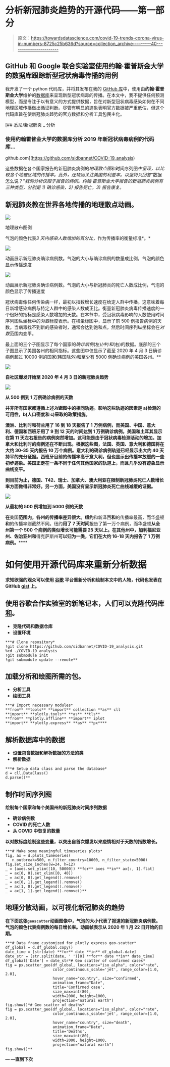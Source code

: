 # 分析新冠肺炎趋势的开源代码——第一部分

> 原文：<https://towardsdatascience.com/covid-19-trends-corona-virus-in-numbers-8725c25b636d?source=collection_archive---------40----------------------->

## GitHub 和 Google 联合实验室使用约翰·霍普斯金大学的数据库跟踪新型冠状病毒传播的用例

我开发了一个 python 代码库，并将其发布在我的 [GitHub 库](https://github.com/sidbannet/COVID-19_analysis)中，使用由**约翰·霍普斯金大学**维护的[数据库](https://github.com/CSSEGISandData/COVID-19)来呈现新型冠状病毒的传播。在本文中，我不提供任何预测模型，而是专注于以有意义的方式提供数据，旨在对新型冠状病毒感染如何在不同地理区域传播做出循证判断。尽管有明显的迹象表明官方数据被严重低估，但这个代码库旨在使新冠肺炎趋势的官方数据和分析工具包民主化。

[](https://github.com/sidbannet/COVID-19_analysis) [## 悉尼/新冠肺炎 _ 分析

### 使用约翰霍普金大学的数据库分析 2019 年新冠状病毒病例的代码库…

github.com](https://github.com/sidbannet/COVID-19_analysis) 

这些数据在各个国家报告的新冠肺炎病例的*地理散点图*和时间序列图*中呈现，以比较各个地理区域的传播率。此外，还特别关注美国的利差率。以坚持只回答*“数据怎么说？”*我的分析仅限于报告的病例。约翰·霍普斯金大学报告的新冠肺炎病例有三种类型，分别是 1) *确诊感染*，2) *报告死亡*，3) *报告康复*。*

## 新冠肺炎教在世界各地传播的地理散点动画。

![](img/42e37bdaa932247cab77ea422d76f91d.png)

地理散布图例

气泡的颜色代表*3 天内感染人数增加的百分比*，作为传播率的衡量标准*。*

![](img/86e830e11cb8cfac682b00687266ca17.png)

动画展示新冠肺炎确诊病例数。气泡的大小与确诊病例的数量成比例，气泡的颜色显示传播速度

![](img/2bccb70d61998caa1a217fcef138fa32.png)

动画展示新冠肺炎确诊病例数。气泡的大小与新冠肺炎的死亡人数成比例，气泡的颜色显示了传播速度

冠状病毒像任何传染病一样，最初以指数增长速度在给定人群中传播。这意味着每日新增感染病例与特定人群中的感染人数成正比。衡量新冠肺炎病毒传播速度的一个很好的指标是感染人数增加的天数。在本节中，受冠状病毒影响的人数使用时间序列图纵坐标中的*对数*标度表示。在横坐标图中，显示了前 500 例报告病例的天数。当病毒找不到新的感染者时，通常会达到饱和点，然后时间序列纵坐标会在*对数*范围内变平。

最上面的三个子图显示了每个国家的*确诊病例*(左)*(中)和*(右)的数据。底部的三个子图显示了美国各州的相同指标。这些图中仅显示了截至 2020 年 4 月 3 日确诊病例超过 10000 例的国家(韩国除外)和至少有 5000 例确诊病例的美国各州。**

**![](img/163ce40d14f3aaeb66d1949aa9e12c83.png)**

**自社区爆发开始至 2020 年 4 月 3 日的新冠肺炎趋势**

**![](img/4fa8427c8888ae5bb78b073ed677bfce.png)**

**从 500 例到 1 万例确诊病例的天数**

**并非所有国家都遵循上述*对数*图中的相同轨迹。影响这些轨迹的因素是 a)检测的可用性，b)人口密度和 c)采取的政策措施。**

****澳洲**、**比利时**和**荷兰**用了 16 到 18 天报告了 1 万例病例，而**美国**、**中国**、**意大利**、**德国**和**西班牙**用了 9 到 12 天的时间达到 1 万例确诊病例。**美国**和**土耳其**显示在第 11 天左右报告的病例突然增加。这可能是由于冠状病毒检测活动的增加。**加拿大**和**比利时**的病例还在不断出现。根据这些图，**法国**、**英国**、**意大利**和**德国**将在大约 30-35 天内报告 10 万个病例。**意大利**的确诊病例轨迹已经显示出大约 40 天持平的充分证据。**西班牙**目前的传播率高于**意大利**，但也显示出传播率放缓的一些初步迹象。美国正走在一条不同于任何其他国家的轨道上，而且几乎没有迹象显示曲线变平。**

**到目前为止，德国、T42、瑞士、加拿大、澳大利亚在限制新冠肺炎死亡人数增长率方面做得非常好。另一方面，美国没有显示新冠肺炎死亡曲线减缓的证据。**

**![](img/2e0967192c5b8ad352e4dd33d8b33f8e.png)**

**从最初的 500 例增加到 5000 例的天数**

**在**美国**范围内，各州的传播率差异很大。纽约**和新泽西**和**的传播率最高，而华盛顿**和**的传播率则截然不同。纽约**用了 7 天时间**报告了第一万个病例，而华盛顿**从全州第一个 500 个病例的类似增长可能需要 25 天以上。在其他州中，**加利福尼亚州**、**佐治亚州**和**得克萨斯州**可以归为一类，它们在大约 16-18 天内报告了 1 万例病例。******

# **如何使用开源代码库来重新分析数据**

**求知欲强的观众可以使用 [**谷歌**](https://colab.research.google.com/) 平台重新分析和绘制本文中的人物，代码也发表在 GitHub [gist](https://gist.github.com/sidbannet/2b734d0b9ca8157df8624cea8e5ebfc1) 上。**

## **使用谷歌合作实验室的新笔记本，人们可以克隆代码库[和](https://github.com/sidbannet/COVID-19_analysis)。**

*   **克隆代码和数据仓库**
*   **设置环境**

```
***# Clone repository* 
!git clone https://github.com/sidbannet/COVID-19_analysis.git 
%cd ./COVID-19_analysis
!git submodule init
!git submodule update --remote**
```

## **加载分析和绘图所需的包。**

*   **分析工具**
*   **绘图工具**

```
***# Import necessary modules*
**from** **tools** **import** collection **as** cll
**import** **plotly.tools** **as** **tls**
**from** **plotly.offline** **import** iplot
**import** **plotly.express** **as** **px****
```

## **解析数据库中的数据**

*   **设置包含数据和解析数据的方法的类**
*   **解析数据**

```
***# Setup data class and parse the database*
d = cll.DataClass()
d.parse()**
```

## **制作时间序列图**

**绘制每个国家和每个美国州的新冠肺炎时间序列数据**

*   **确诊病例数**
*   **COVID 的死亡人数**
*   **从 COVID 中恢复的数量**

**以对数标度绘制这些变量，以突出自首次爆发以来疫情相对于天数的指数增长。**

```
***# Make some meaningful timeseries plots* 
fig, ax = d.plots_timeseries(
   n_outbreak=500, n_filter_country=10000, n_filter_state=5000) fig.set_size_inches(w=24, h=12) 
_ = [axes.set_ylim([10, 50000]) **for** axes **in** ax[:, 1].flat] 
_ = ax[0, 0].set_xlim([0, 40]) 
_ = ax[0, 0].get_legend().remove() 
_ = ax[0, 1].get_legend().remove() 
_ = ax[1, 0].get_legend().remove() 
_ = ax[1, 1].get_legend().remove()**
```

## **地理分散动画，以可视化新冠肺炎的趋势**

**在下面这张`geoscatter`动画图像中，气泡的大小代表了报道的新冠肺炎病例数。气泡的颜色代表病例数的每日增长率。动画帧表示从 2020 年 1 月 22 日开始的日期。**

```
***# Data frame customized for plotly express geo-scatter*
df_global = d.df_global.copy()
date_time = [str(date) **for** date **in** df_global.date]
date_str = [str.split(date, ' ')[0] **for** date **in** date_time]
df_global['Date'] = date_str*# Geo scatter of confirmed cases*
fig = px.scatter_geo(df_global, locations="iso_alpha", color="rate",
                     color_continuous_scale='jet', range_color=[1.0, 2.0],
                     hover_name="country", size="confirmed",
                     animation_frame="Date",
                     title='Confirmed case',
                     size_max=int(80),
                     width=2000, height=1000,
                     projection="natural earth")
fig.show()*# Geo scatter of deaths*
fig = px.scatter_geo(df_global, locations="iso_alpha", color="rate",
                     color_continuous_scale='jet', range_color=[1.0, 2.0],
                     hover_name="country", size="death",
                     animation_frame="Date",
                     title='Deaths',
                     size_max=int(80),
                     width=2000, height=1000,
                     projection="natural earth")
fig.show()**
```

**— —直到下次**